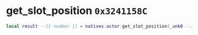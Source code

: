 # get_slot_position `0x3241158C`

```lua
local result --[[ number ]] = natives.actor.get_slot_position(_unk0 --[[ number ]], out --[[ vector3 ]])
```